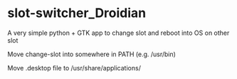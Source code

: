 # slot-switcher_Droidian
A very simple python + GTK app to change slot and reboot into OS on other slot

Move change-slot into somewhere in PATH (e.g. /usr/bin)

Move .desktop file to /usr/share/applications/
